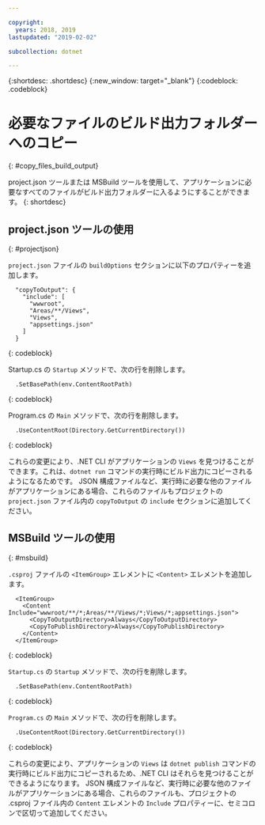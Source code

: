 ```yaml
---

copyright:
  years: 2018, 2019
lastupdated: "2019-02-02"

subcollection: dotnet

---
```


{:shortdesc: .shortdesc}
{:new_window: target="_blank"}
{:codeblock: .codeblock}


# 必要なファイルのビルド出力フォルダーへのコピー
{: #copy_files_build_output}

project.json ツールまたは MSBuild ツールを使用して、アプリケーションに必要なすべてのファイルがビルド出力フォルダーに入るようにすることができます。
{: shortdesc}


## project.json ツールの使用
{: #projectjson}

`project.json` ファイルの `buildOptions` セクションに以下のプロパティーを追加します。
```
  "copyToOutput": {
    "include": [
      "wwwroot",
      "Areas/**/Views",
      "Views",
      "appsettings.json"
    ]
  }
```
{: codeblock}

Startup.cs の `Startup` メソッドで、次の行を削除します。
```
  .SetBasePath(env.ContentRootPath)
```
{: codeblock}

Program.cs の `Main` メソッドで、次の行を削除します。
```
  .UseContentRoot(Directory.GetCurrentDirectory())
```
{: codeblock}

これらの変更により、.NET CLI がアプリケーションの `Views` を見つけることができます。これは、`dotnet run` コマンドの実行時にビルド出力にコピーされるようになるためです。  JSON 構成ファイルなど、実行時に必要な他のファイルがアプリケーションにある場合、これらのファイルもプロジェクトの `project.json` ファイル内の `copyToOutput` の `include` セクションに追加してください。

## MSBuild ツールの使用
{: #msbuild}

`.csproj` ファイルの `<ItemGroup>` エレメントに `<Content>` エレメントを追加します。
```
  <ItemGroup>
    <Content Include="wwwroot/**/*;Areas/**/Views/*;Views/*;appsettings.json">
      <CopyToOutputDirectory>Always</CopyToOutputDirectory>
      <CopyToPublishDirectory>Always</CopyToPublishDirectory>
    </Content>
  </ItemGroup>
```
{: codeblock}

`Startup.cs` の `Startup` メソッドで、次の行を削除します。
```
  .SetBasePath(env.ContentRootPath)
```
{: codeblock}

`Program.cs` の `Main` メソッドで、次の行を削除します。
```
  .UseContentRoot(Directory.GetCurrentDirectory())
```
{: codeblock}

これらの変更により、アプリケーションの `Views` は `dotnet publish` コマンドの実行時にビルド出力にコピーされるため、.NET CLI はそれらを見つけることができるようになります。  JSON 構成ファイルなど、実行時に必要な他のファイルがアプリケーションにある場合、これらのファイルも、プロジェクトの .csproj ファイル内の `Content` エレメントの `Include` プロパティーに、セミコロンで区切って追加してください。

